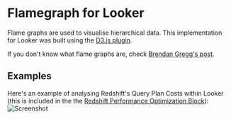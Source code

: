 # Flamegraph for Looker

Flame graphs are used to visualise hierarchical data. This implementation for Looker was built using the [D3.js plugin](https://github.com/spiermar/d3-flame-graph).

If you don't know what flame graphs are, check [Brendan Gregg's post](http://www.brendangregg.com/flamegraphs.html).


## Examples
Here's an example of analysing Redshift's Query Plan Costs within Looker (this is included in the the [Redshift Performance Optimization Block](https://discourse.looker.com/t/analytic-block-redshift-performance-optimization/4110)):
![Screenshot](https://github.com/davidtamaki/flamegraph/blob/master/screen-shots/flamegraph_example.gif)


